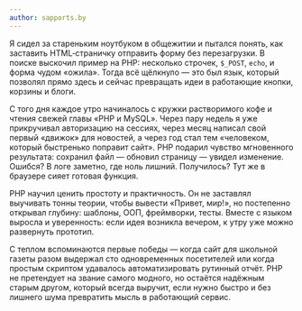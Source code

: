 ```yaml
---
author: sapports.by
---
```


Я сидел за стареньким ноутбуком в общежитии и пытался понять, как заставить HTML‑страничку отправить форму без
перезагрузки. В поиске выскочил пример на PHP: несколько строчек, `$_POST`, `echo`, и форма чудом «ожила». Тогда всё
щёлкнуло — это был язык, который позволял прямо здесь и сейчас превращать идеи в работающие кнопки, корзины и блоги.

С того дня каждое утро начиналось с кружки растворимого кофе и чтения свежей главы «PHP и MySQL». Через пару недель я
уже прикручивал авторизацию на сессиях, через месяц написал свой первый «движок» для новостей, а через год стал тем
«человеком, который быстренько поправит сайт». PHP подарил чувство мгновенного результата: сохранил файл — обновил
страницу — увидел изменение. Ошибся? В логе заметно, где ноль лишний. Получилось? Тут же в браузере сияет готовая
функция.

PHP научил ценить простоту и практичность. Он не заставлял выучивать тонны теории, чтобы вывести «Привет, мир!», но
постепенно открывал глубину: шаблоны, ООП, фреймворки, тесты. Вместе с языком выросла и уверенность: если идея возникла
вечером, к утру уже можно развернуть прототип.

С теплом вспоминаются первые победы — когда сайт для школьной газеты разом выдержал сто одновременных посетителей или
когда простым скриптом удавалось автоматизировать рутинный отчёт. PHP не претендует на звание самого модного, но
остаётся надёжным старым другом, который всегда выручит, если нужно быстро и без лишнего шума превратить мысль в
работающий сервис.